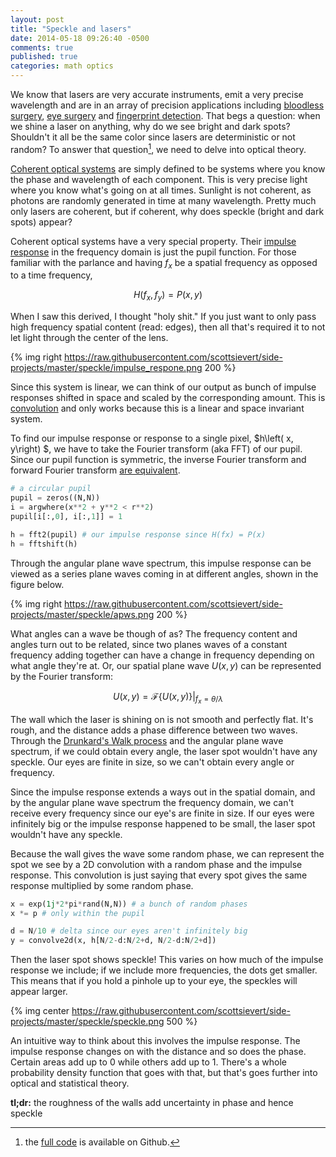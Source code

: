 ```yaml
---
layout: post
title: "Speckle and lasers"
date: 2014-05-18 09:26:40 -0500
comments: true
published: true
categories: math optics
---
```


We know that lasers are very accurate instruments, emit a very precise
wavelength and are in an array of precision applications
including [bloodless surgery][blood], [eye surgery][eye] and 
[fingerprint detection][finger]. That begs a question: 
when we shine a laser on anything,
why do we see bright and dark spots? Shouldn't it all be the same color since
lasers are deterministic or not random?  To
answer that question[^1], we need to delve into optical theory.

<!--More-->

[Coherent optical systems][coherence] are simply defined to be systems where you know the
phase and wavelength of each component. This is very precise light where you
know what's going on at all times. Sunlight is not coherent, as photons are
randomly generated in time at many wavelength. 
Pretty much only lasers are coherent, but if coherent, why does speckle (bright
and dark spots) appear?

Coherent optical systems have a very special property. Their 
[impulse response][ir]
in the frequency domain is just the pupil function.  For those familiar with
the parlance and having $f_x$ be a spatial frequency as opposed to a time
frequency,

$$H\left( f_x, f_y\right) = P(x, y) $$

When I saw this derived, I thought "holy shit." If you just want to only pass high
frequency spatial content (read: edges), then all that's required it to not let
light through the center of the lens.

{% img right https://raw.githubusercontent.com/scottsievert/side-projects/master/speckle/impulse_respone.png 200 %}

Since this system is linear, we can think of our output as bunch of impulse
responses shifted in space and scaled by the corresponding amount. This is
[convolution][conv] and only works because this is a linear and space invariant
system.

To find our impulse response or response to a single pixel,
$h\left( x, y\right) $, we have to take the Fourier transform (aka FFT) of our pupil. Since
our pupil function is symmetric, the inverse Fourier transform and forward
Fourier transform [are equivalent][fft].

```python
# a circular pupil
pupil = zeros((N,N))
i = argwhere(x**2 + y**2 < r**2)
pupil[i[:,0], i[:,1]] = 1

h = fft2(pupil) # our impulse response since H(fx) = P(x)
h = fftshift(h)
```

<!--plane wave spectrum-->
Through the angular plane wave spectrum, this impulse response can be viewed as
a series plane waves coming in at different angles, shown in the figure below.

{% img right https://raw.githubusercontent.com/scottsievert/side-projects/master/speckle/apws.png 200 %}

What angles can a wave be though of as? The frequency content and angles turn
out to be related, since two planes waves of a constant frequency adding
together can have a change in frequency depending on what angle they're at. Or,
our spatial plane wave $U(x,y)$ can be represented by the Fourier transform:

$$U(x, y) = \mathcal{F}\left\{ U(x,y) \right\}\rvert_{f_x = \theta/\lambda}$$

The wall which the laser is shining on is not smooth and perfectly flat. It's
rough, and the distance adds a phase difference between two waves. Through the
[Drunkard's Walk process][rand] and the angular plane wave spectrum, if we could
obtain every angle, the laser spot wouldn't have any speckle. Our eyes are finite in
size, so we can't obtain every angle or frequency.

Since the impulse response extends a ways out in the spatial domain, and by the
angular plane wave spectrum the frequency domain, we can't receive every
frequency since our eye's are finite in size. If our eyes were infinitely big
or the impulse response happened to be small, the laser spot wouldn't have any
speckle.

Because the wall gives the wave some random phase, we can represent the spot we
see by a 2D convolution with a random phase and the impulse response. This
convolution is just saying that every spot gives the same response multiplied
by some random phase.

```python
x = exp(1j*2*pi*rand(N,N)) # a bunch of random phases
x *= p # only within the pupil

d = N/10 # delta since our eyes aren't infinitely big
y = convolve2d(x, h[N/2-d:N/2+d, N/2-d:N/2+d])
```

Then the laser spot shows speckle! This varies on how much of the impulse response
we include; if we include more frequencies, the dots get smaller. This means
that if you hold a pinhole up to your eye, the speckles will appear larger.

{% img center https://raw.githubusercontent.com/scottsievert/side-projects/master/speckle/speckle.png 500 %}

An intuitive way to think about this involves the impulse response. The impulse
response changes on with the distance and so does the phase. Certain areas add
up to 0 while others add up to 1. There's a whole probability density function
that goes with that, but that's goes further into optical and statistical
theory.

**tl;dr:** the roughness of the walls add uncertainty in phase and hence speckle

[^1]:the [full code][code] is available on Github.

[code]:https://github.com/scottsievert/side-projects/tree/master/speckle
[coherence]:https://en.wikipedia.org/wiki/Coherence_(physics)
[finger]:https://en.wikipedia.org/wiki/Fingerprint
[eye]:https://en.wikipedia.org/wiki/Laser_eye_surgery_(disambiguation)
[blood]:https://en.wikipedia.org/wiki/Bloodless_surgery
[rand]:https://en.wikipedia.org/wiki/Random_walk
[fft]:https://en.wikipedia.org/wiki/Fourier_transform#Invertibility_and_periodicity
[conv]:https://en.wikipedia.org/wiki/Convolution
[ir]:https://en.wikipedia.org/wiki/Impulse_response
